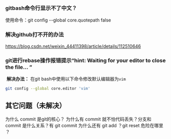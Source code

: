 

### gitbash命令行显示不了中文？

使用命令：git config --global core.quotepath false

### 解决github打不开的办法

 https://blog.csdn.net/weixin_44411398/article/details/112510646



###  git进行rebase操作报错提示“hint: Waiting for your editor to close the file... ”

​	**解决办法：** 在git bash中使用以下命令修改默认编辑器为`vim`

```bash
git config --global core.editor 'vim'
```





##  其它问题（未解决）

为什么 commit 是git的核心？ 为什么有 commit 就不怕代码丢失？分支和 commit 是什么关系？有 git commit 为什么还有 git add ？git reset 危险在哪里 ？